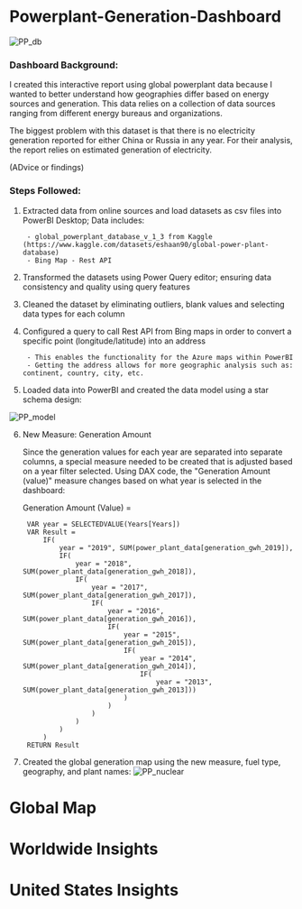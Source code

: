 
# Powerplant-Generation-Dashboard
![PP_db](https://github.com/martinbauer1/Powerplant-Data-Dashboard/assets/154390228/62e5a462-cc89-417f-adbd-b78e09cadd82)

### Dashboard Background:
I created this interactive report using global powerplant data because I wanted to better understand how geographies differ based on energy sources and generation. This data relies on a collection of data sources ranging from different energy bureaus and organizations.

The biggest problem with this dataset is that there is no electricity generation reported for either China or Russia in any year. For their analysis, the report relies on estimated generation of electricity.

(ADvice or findings)

### Steps Followed:
1. Extracted data from online sources and load datasets as csv files into PowerBI Desktop; Data includes:
        
        - global_powerplant_database_v_1_3 from Kaggle (https://www.kaggle.com/datasets/eshaan90/global-power-plant-database)
        - Bing Map - Rest API

2. Transformed the datasets using Power Query editor; ensuring data consistency and quality using query features

3. Cleaned the dataset by eliminating outliers, blank values and selecting data types for each column

4. Configured a query to call Rest API from Bing maps in order to convert a specific point (longitude/latitude) into an address

        - This enables the functionality for the Azure maps within PowerBI
        - Getting the address allows for more geographic analysis such as: continent, country, city, etc. 

5. Loaded data into PowerBI and created the data model using a star schema design:

![PP_model](https://github.com/martinbauer1/Powerplant-Data-Dashboard/assets/154390228/95805f4d-f30e-4aa4-9dee-989f2b504159)

6. New Measure: Generation Amount
    
    Since the generation values for each year are separated into separate columns, a special measure needed to be created that is adjusted based on a year filter selected.
    Using DAX code, the "Generation Amount (value)" measure changes based on what year is selected in the dashboard:

    Generation Amount (Value) = 

        VAR year = SELECTEDVALUE(Years[Years]) 
        VAR Result = 
            IF(
                year = "2019", SUM(power_plant_data[generation_gwh_2019]), 
                IF(
                    year = "2018", SUM(power_plant_data[generation_gwh_2018]),
                    IF(
                        year = "2017", SUM(power_plant_data[generation_gwh_2017]),
                        IF(
                            year = "2016", SUM(power_plant_data[generation_gwh_2016]),
                            IF(
                                year = "2015", SUM(power_plant_data[generation_gwh_2015]),
                                IF(
                                    year = "2014", SUM(power_plant_data[generation_gwh_2014]),
                                    IF(
                                        year = "2013", SUM(power_plant_data[generation_gwh_2013]))
                                )
                            )
                        )
                    )
                )
            )
        RETURN Result  

7. Created the global generation map using the new measure, fuel type, geography, and plant names:
![PP_nuclear](https://github.com/martinbauer1/Powerplant-Data-Dashboard/assets/154390228/cc42462b-f506-4dca-94a9-e23f2ac7b8cf)

# Global Map

# Worldwide Insights

# United States Insights





